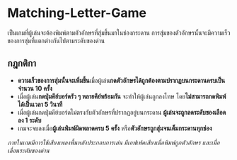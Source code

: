 # Matching-Letter-Game

เป็นเกมที่ผู้เล่นจะต้องพิมพ์ตามตัวอักษรที่สุ่มขึ้นมาในช่องกระดาน
การสุ่มของตัวอักษรนั้นจะมีความเร็วของการสุ่มที่แตกต่างกันไปตามระดับของด่าน

## กฎกติกา
* **ความเร็วของการสุ่มนั้นจะเพิ่มขึ้น**เมื่อผู้เล่น**กดตัวอักษรได้ถูกต้องตามปรากฏบนกระดานครบเป็นจำนวน 10 ครั้ง**
* เมื่อผู้เล่น**กดปุ่มคีย์บอร์ดรัว ๆ หลายคีย์พร้อมกัน** จะทำให้ผู้เล่นถูกลงโทษ โดย**ไม่สามารถกดพิมพ์ได้เป็นเวลา 5 วินาที**
* เมื่อผู้เล่นกดปุ่มคีย์บอร์ดไม่ตรงกับตัวอักษรที่ปรากฏอยู่บนกระดาน **ผู้เล่นจะถูกลดระดับของเลือดลง 1 ระดับ** 
* เกมจะจบลงเมื่อ**ผู้เล่นพิมพ์ผิดพลาดครบ 5 ครั้ง** หรือ**ตัวอักษรถูกสุ่มจนเต็มกระดานทุกช่อง**

*ภายในเกมมีการใช้เสียงเพลงพื้นหลังประกอบการเล่น มีเอฟเฟคเสียงเมื่อพิมพ์ถูกตัวอักษร และเมื่อเลื่อนระดับของด่าน*

